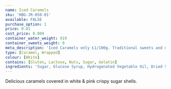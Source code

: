 ```yaml
---
name: Iced Caramels
sku: 'HBG-JR-058-01'
available: FALSE
purchase_option: 1
price: 0.01
cost_price: 0.004
container_water_weight: 919
container_sweets_weight: 0
meta_description: 'Iced Caramels only Ł1/100g. Traditional sweets and more at Humbugs Confectionery Store. Specialists in satisfying your sweet tooth!'
type: [Caramel, Wrapped]
colour: [White]
contains: [Gluten, Lactose, Nuts, Sugar, Gelatin]
ingredients: 'Sugar, Glucose Syrup, Hydrogenated Vegetable Oil, Dried Skimmed Milk, Gelatine Milk Protein, Egg Albumen, Salt. Emulsifier: Soya Lecithin, E471; Vanillin, Colour: E122'
---
```

Delicious caramels covered in white & pink crispy sugar shells.